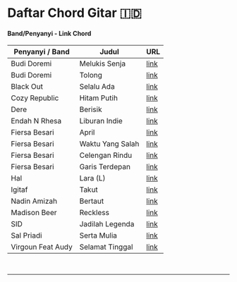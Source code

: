 # Daftar Chord Gitar 🇮🇩

#### Band/Penyanyi - Link Chord

| Penyanyi / Band      | Judul                     | URL                                                                                                      |
| -------------------- | ------------------------- | ---------------------------------------------------------------------------------------------------------|
| Budi Doremi          | Melukis Senja             | [link](https://www.chordtela.com/2020/06/budi-doremi-melukis-senja.html)                                 |
| Budi Doremi          | Tolong                    | [link](https://www.chordtela.com/2018/02/budi-doremi-tolong.html)                                        |
| Black Out            | Selalu Ada                | [link](https://www.chordtela.com/2016/02/blackout-selalu-ada.html)                                       |
| Cozy Republic        | Hitam Putih               | [link](https://www.chordtela.com/2021/09/cozy-republic-hitam-putih.html)                                 |
| Dere                 | Berisik                   | [link](https://www.chordtela.com/2021/04/dere-berisik.html)                                              |
| Endah N Rhesa        | Liburan Indie             | [link](https://www.chordindonesia.com/chord-endah-n-rhesa-liburan-indie)                                 |
| Fiersa Besari        | April                     | [link](https://www.chordtela.com/2019/07/fiersa-besari-april.html)                                       |
| Fiersa Besari        | Waktu Yang Salah          | [link](https://www.chordtela.com/2019/01/fiersa-besari-waktu-yang-salah.html)                            |
| Fiersa Besari        | Celengan Rindu            | [link](https://www.chordtela.com/2016/10/fiersa-besari-celengan-rindu.html)                              | 
| Fiersa Besari        | Garis Terdepan            | [link](https://www.chordtela.com/2019/10/fiersa-besari-garis-terdepan.html)                              |
| Hal                  | Lara (L)                  | [link](https://www.chordtela.com/2021/12/hal-lara-l.html)                                                |
| Igitaf               | Takut                     | [link](https://www.chordtela.com/2021/10/idgitaf-takut.html)                                             |
| Nadin Amizah         | Bertaut                   | [link](https://www.chordtela.com/2020/05/nadin-amizah-bertaut.html)                                      |
| Madison Beer         | Reckless                  | [link](https://www.chordtela.com/2021/08/madison-beer-reckless.html)                                     |
| SID                  | Jadilah Legenda           | [link](https://www.chordtela.com/2015/04/jadilah-legenda-superman-is-dead-sid.html)                      |
| Sal Priadi           | Serta Mulia               | [link](https://www.chordtela.com/2021/02/sal-priadi-serta-mulia.html)                                    |
| Virgoun Feat Audy    | Selamat Tinggal           | [link](https://www.chordtela.com/2018/12/virgoun-feat-audy-selamat-selamat.html)                         |



<br><hr>
